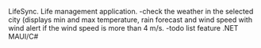 LifeSync.
Life management application.
-check the weather in the selected city (displays min and max temperature, rain forecast and wind speed with wind alert if the wind speed is more than 4 m/s.
-todo list feature
.NET MAUI/C#
